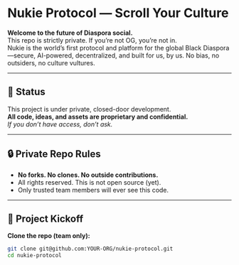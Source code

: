 # Nukie Protocol — Scroll Your Culture

**Welcome to the future of Diaspora social.**  
This repo is strictly private. If you’re not OG, you’re not in.  
Nukie is the world’s first protocol and platform for the global Black Diaspora—secure, AI-powered, decentralized, and built for us, by us. No bias, no outsiders, no culture vultures.

---

## 🚧 Status

This project is under private, closed-door development.  
**All code, ideas, and assets are proprietary and confidential.**  
_If you don’t have access, don’t ask._

---

## 🔒 Private Repo Rules

- **No forks. No clones. No outside contributions.**
- All rights reserved. This is not open source (yet).
- Only trusted team members will ever see this code.

---

## 🚀 Project Kickoff

**Clone the repo (team only):**
```sh
git clone git@github.com:YOUR-ORG/nukie-protocol.git
cd nukie-protocol
